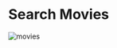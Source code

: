 # Search Movies

![movies](https://user-images.githubusercontent.com/78493094/150376254-cb95a083-31c8-4a94-ba6d-93fc0a4dc862.jpg)


